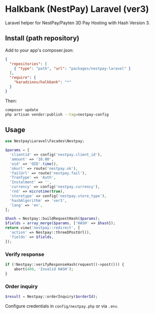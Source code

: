 # Halkbank (NestPay) Laravel (ver3)

Laravel helper for NestPay/Payten 3D Pay Hosting with Hash Version 3.

## Install (path repository)

Add to your app's composer.json:

```json
{
  "repositories": [
    { "type": "path", "url": "packages/nestpay-laravel" }
  ],
  "require": {
    "karadzinov/halkbank": "*"
  }
}
```

Then:

```bash
composer update
php artisan vendor:publish --tag=nestpay-config
```

## Usage

```php
use Nestpay\Laravel\Facades\Nestpay;

$params = [
  'clientid' => config('nestpay.client_id'),
  'amount' => '10.00',
  'oid' => 'OID'.time(),
  'okurl' => route('nestpay.ok'),
  'failUrl' => route('nestpay.fail'),
  'TranType' => 'Auth',
  'Instalment' => '',
  'currency' => config('nestpay.currency'),
  'rnd' => microtime(true),
  'storetype' => config('nestpay.store_type'),
  'hashAlgorithm' => 'ver3',
  'lang' => 'en',
];

$hash = Nestpay::buildRequestHash($params);
$fields = array_merge($params, ['HASH' => $hash]);
return view('nestpay::redirect', [
  'action' => Nestpay::threeDPostUrl(),
  'fields' => $fields,
]);
```

### Verify response

```php
if (!Nestpay::verifyResponseHash(request()->post())) {
    abort(400, 'Invalid HASH');
}
```

### Order inquiry

```php
$result = Nestpay::orderInquiry($orderId);
```

Configure credentials in `config/nestpay.php` or via `.env`.


